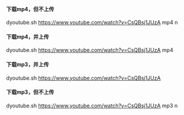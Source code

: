 #### 下载mp4，但不上传
dyoutube.sh https://www.youtube.com/watch?v=CsQBsj1JUzA mp4 n  

#### 下载mp4，并上传
dyoutube.sh https://www.youtube.com/watch?v=CsQBsj1JUzA mp4  

#### 下载mp3，并上传
dyoutube.sh https://www.youtube.com/watch?v=CsQBsj1JUzA  

#### 下载mp3，但不上传
dyoutube.sh https://www.youtube.com/watch?v=CsQBsj1JUzA mp3 n  
